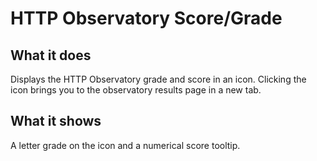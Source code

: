 # HTTP Observatory Score/Grade

## What it does

Displays the HTTP Observatory grade and score in an icon. Clicking the icon brings you to the observatory results page in a new tab.

## What it shows

A letter grade on the icon and a numerical score tooltip.

